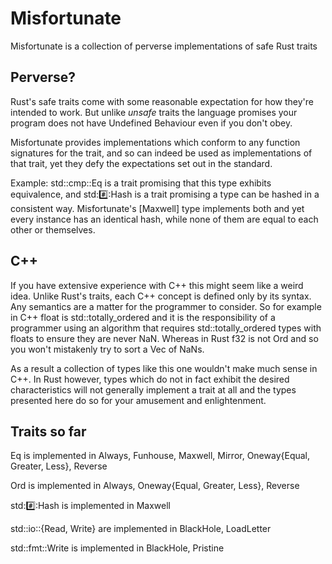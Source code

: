 # Misfortunate

Misfortunate is a collection of perverse implementations of safe Rust traits

## Perverse?

Rust's safe traits come with some reasonable expectation for how they're intended to work. But unlike *unsafe* traits the language promises your program does not have Undefined Behaviour even if you don't obey.

Misfortunate provides implementations which conform to any function signatures for the trait, and so can indeed be used as implementations of that trait, yet they defy the expectations set out in the standard.

Example: std::cmp::Eq is a trait promising that this type exhibits equivalence, and std::hash::Hash is a trait promising a type can be hashed in a consistent way. Misfortunate's [Maxwell] type implements both and yet
every instance has an identical hash, while none of them are equal to each other or themselves.

## C++

If you have extensive experience with C++ this might seem like a weird idea. Unlike Rust's traits, each C++ concept is defined only by its syntax. Any semantics are a matter for the programmer to consider.
So for example in C++ float is std::totally\_ordered and it is the responsibility of a programmer using an algorithm that requires std::totally\_ordered types with floats to ensure they are never NaN. Whereas
in Rust f32 is not Ord and so you won't mistakenly try to sort a Vec of NaNs.

As a result a collection of types like this one wouldn't make much sense in C++. In Rust however, types which do not in fact exhibit the desired characteristics will not generally implement a trait at all and
the types presented here do so for your amusement and enlightenment.



## Traits so far

Eq is implemented in Always, Funhouse, Maxwell, Mirror, Oneway{Equal, Greater, Less}, Reverse

Ord is implemented in Always, Oneway{Equal, Greater, Less}, Reverse

std::hash::Hash is implemented in Maxwell

std::io::{Read, Write} are implemented in BlackHole, LoadLetter

std::fmt::Write is implemented in BlackHole, Pristine
